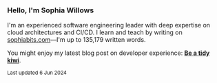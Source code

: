 ### Hello, I'm Sophia Willows

I'm an experienced software engineering leader with deep expertise on cloud architectures and CI/CD. I learn and teach by writing on [sophiabits.com](https://sophiabits.com/blog)—I'm up to 135,179 written words.

You might enjoy my latest blog post on developer experience: **[Be a tidy kiwi](https://sophiabits.com/blog/be-a-tidy-kiwi)**.

<sub>Last updated 6 Jun 2024</sub>
